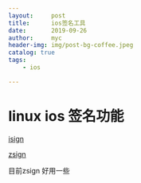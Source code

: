 ```yaml
---
layout:     post
title:      ios签名工具
date:       2019-09-26
author:     myc
header-img: img/post-bg-coffee.jpeg
catalog: true
tags:
    - ios

---
```


# linux ios 签名功能


[isign](https://github.com/Oprh/isign/tree/develop/isign)

[zsign](https://github.com/zhlynn/zsign)

目前zsign 好用一些